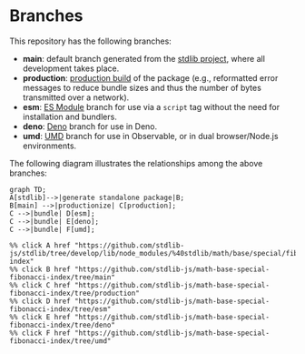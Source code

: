 <!--

@license Apache-2.0

Copyright (c) 2022 The Stdlib Authors.

Licensed under the Apache License, Version 2.0 (the "License");
you may not use this file except in compliance with the License.
You may obtain a copy of the License at

    http://www.apache.org/licenses/LICENSE-2.0

Unless required by applicable law or agreed to in writing, software
distributed under the License is distributed on an "AS IS" BASIS,
WITHOUT WARRANTIES OR CONDITIONS OF ANY KIND, either express or implied.
See the License for the specific language governing permissions and
limitations under the License.

-->

# Branches

This repository has the following branches:

-   **main**: default branch generated from the [stdlib project][stdlib-url], where all development takes place.
-   **production**: [production build][production-url] of the package (e.g., reformatted error messages to reduce bundle sizes and thus the number of bytes transmitted over a network).
-   **esm**: [ES Module][esm-url] branch for use via a `script` tag without the need for installation and bundlers.
-   **deno**: [Deno][deno-url] branch for use in Deno.
-   **umd**: [UMD][umd-url] branch for use in Observable, or in dual browser/Node.js environments.

The following diagram illustrates the relationships among the above branches:

```mermaid
graph TD;
A[stdlib]-->|generate standalone package|B;
B[main] -->|productionize| C[production];
C -->|bundle| D[esm];
C -->|bundle| E[deno];
C -->|bundle| F[umd];

%% click A href "https://github.com/stdlib-js/stdlib/tree/develop/lib/node_modules/%40stdlib/math/base/special/fibonacci-index"
%% click B href "https://github.com/stdlib-js/math-base-special-fibonacci-index/tree/main"
%% click C href "https://github.com/stdlib-js/math-base-special-fibonacci-index/tree/production"
%% click D href "https://github.com/stdlib-js/math-base-special-fibonacci-index/tree/esm"
%% click E href "https://github.com/stdlib-js/math-base-special-fibonacci-index/tree/deno"
%% click F href "https://github.com/stdlib-js/math-base-special-fibonacci-index/tree/umd"
```

[stdlib-url]: https://github.com/stdlib-js/stdlib/tree/develop/lib/node_modules/%40stdlib/math/base/special/fibonacci-index
[production-url]: https://github.com/stdlib-js/math-base-special-fibonacci-index/tree/production
[deno-url]: https://github.com/stdlib-js/math-base-special-fibonacci-index/tree/deno
[umd-url]: https://github.com/stdlib-js/math-base-special-fibonacci-index/tree/umd
[esm-url]: https://github.com/stdlib-js/math-base-special-fibonacci-index/tree/esm
